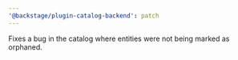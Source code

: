 ```yaml
---
'@backstage/plugin-catalog-backend': patch
---
```


Fixes a bug in the catalog where entities were not being marked as orphaned.
